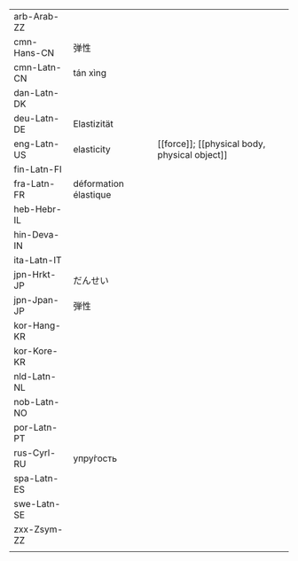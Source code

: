 | | | |
|-|-|-|
| arb-Arab-ZZ |  |  |
| cmn-Hans-CN | 弹性 |  |
| cmn-Latn-CN | tán xìng |  |
| dan-Latn-DK |  |  |
| deu-Latn-DE | Elastizität |  |
| eng-Latn-US | elasticity | [[force]]; [[physical body, physical object]] |
| fin-Latn-FI |  |  |
| fra-Latn-FR | déformation élastique |  |
| heb-Hebr-IL |  |  |
| hin-Deva-IN |  |  |
| ita-Latn-IT |  |  |
| jpn-Hrkt-JP | だんせい |  |
| jpn-Jpan-JP | 弾性 |  |
| kor-Hang-KR |  |  |
| kor-Kore-KR |  |  |
| nld-Latn-NL |  |  |
| nob-Latn-NO |  |  |
| por-Latn-PT |  |  |
| rus-Cyrl-RU | упру́гость |  |
| spa-Latn-ES |  |  |
| swe-Latn-SE |  |  |
| zxx-Zsym-ZZ |  |  |
|  |  |  |